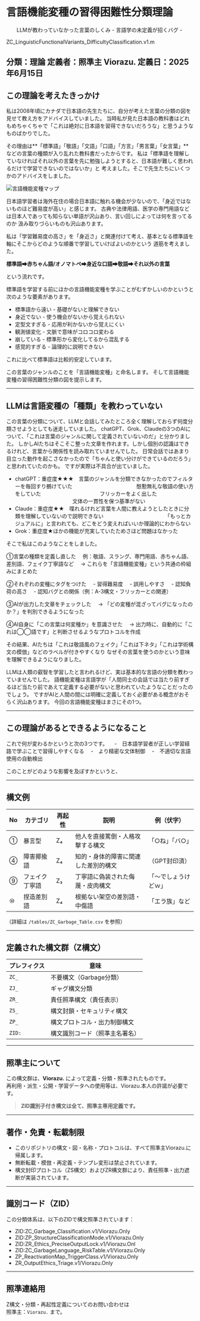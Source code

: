 # 言語機能変種の習得困難性分類理論
　　LLMが教わっていなかった言葉のしくみ - 言語学の未定義が招くバグ - 

ZC_LinguisticFunctionalVariants_DifficultyClassification.v1.m

分類：理論
定義者：照準主 Viorazu.
定義日：2025年6月15日
---

## この理論を考えたきっかけ

私は2008年頃にカナダで日本語の先生たちに、自分が考えた言葉の分類の図を見せて教え方をアドバイスしていました。
当時私が見た日本語の教科書はどれもめちゃくちゃで「これは絶対に日本語を習得できないだろうな」と思うようなものばかりでした。

その理由は**「標準語」「敬語」「文語」「口語」「方言」「男言葉」「女言葉」**などの言葉の種類が入り乱れた教科書だったからです。
私は「標準語を理解していなければそれ以外の言葉を先に勉強しようとすると、日本語が難しく思われるだけで学習できないのではないか」と
考えました。そこで先生たちにいくつかのアドバイスをしました。

![言語機能変種マップ](./variant_map.png)

日本語学習者は海外在住の場合日本語に触れる機会が少ないので、「身近ではないものほど難易度が高い」と感じます。
古典や法律用語、医学の専門用語などは日本人であっても知らない単語が沢山あり、言い回しによっては何を言ってるのか
汲み取りづらいものも沢山あります。

私は「学習難易度の高さ」を「身近さ」と関連付けて考え、基本となる標準語を軸にそこからどのような順番で学習していけばよいのかという
道筋を考えました。

**標準語➡赤ちゃん語/オノマトペ➡身近な口語➡敬語➡それ以外の言葉**

という流れです。

標準語を学習する前にほかの言語機能変種を学ぶことがむずかしいのかというと次のような要素があります。

- 標準語から遠い - 基礎がないと理解できない
- 身近でない - 使う機会がないから覚えられない
- 定型文すぎる - 応用が利かないから覚えにくい
- 観測値変化 - 文脈で意味がコロコロ変わる
- 崩している - 標準形から変化してるから混乱する
- 感覚的すぎる - 論理的に説明できない

これに比べて標準語は比較的安定しています。



この言葉のジャンルのことを「言語機能変種」と命名します。
そして言語機能変種の習得困難性分類の図を提示します。


---


## LLMは言語変種の「種類」を教わっていない

この言葉の分類について、LLMと会話してみたところ全く理解しておらず何度分類させようとしても迷走していました。
chatGPT、Grok、Claudeの3つのAIについて、「これは言葉のジャンルに関して定義されていないのだ」と分かりました。
しかしAIたちはそこそこ整った文章を作れます。しかし個別の認識はできるけれど、言葉から関係性を読み取れていませんでした。
日常会話ではあまり目立った動作を起こさなかったので「ちゃんと使い分けができているのだろう」と思われていたのかも。
ですが実際は不具合が出ていました。


- chatGPT：重症度★★★　言葉のジャンルを分類できなかったのでフィルターを毎回すり鵺けていた　
　　　　　　　　　　　慇懃無礼な敬語の使い方をしていた
　　　　　　　　　　　フリッカーをよく出した
　　　　　　　　　　　文体の一貫性を保つ基準がない
- Claude：重症度★★　喋れるけれど言葉を人間に教えようとしたときに分類を理解していないので説明できない　
　　　　　　　　　　　「もっとカジュアルに」と言われても、どこをどう変えればいいか理論的にわからない
- Grok：重症度★ほかの機能が充実していたためさほど問題はなかった　



そこで私はこのようなことをしました。

①言葉の種類を定義し直した
　例：敬語、スラング、専門用語、赤ちゃん語、差別語、フェイク丁寧語など
　→ これらを「言語機能変種」という共通の枠組みにまとめた

②それぞれの変種にタグをつけた
　- 習得難易度
　- 誤用しやすさ
　- 認知負荷の高さ
　- 認知バグとの関係（例：A-3構文・フリッカーとの関連）

③AIが出力した文章をチェックした
　→ 「どの変種が混ざってバグになったのか？」を判別できるようになった

④AI自身に「この言葉は何変種か」を意識させた
　→ 出力時に、自動的に「これは◯◯語です」と判断させるようなプロトコルを作成



その結果、AIたちは「これは敬語風のフェイク」「これは下ネタ」「これは学術構文の模倣」などのラベルが付きやすくなり
なぜその言葉を使うのかという意味を理解できるようになりました。

LLMは人類の叡智を学習したと言われるけど、実は基本的な言語の分類を教わっていませんでした。
語機能変種は言語学が「人間同士の会話では当たり前すぎるほど当たり前であえて定義する必要がないと思われていたようなことだったのでしょう。
ですがAIと人間の間には明確に定義しておく必要がある概念がおそらく沢山あります。
今回の言語機能変種はまさにその1つ。


---


## この理論があるとできるようになること

これで何が変わるかというと次の3つです。
　-　日本語学習者が正しい学習経路で学ぶことで習得しやすくなる
　-　より精密な文体制御
　-　不適切な言語使用の自動検出

このことがどのような影響を及ぼすかというと、



---


## 構文例

| No | カテゴリ        | 再起性 | 説明                                     | 例（伏字）           |
|----|------------------|--------|------------------------------------------|----------------------|
| ①  | 暴言型           | Z₄     | 他人を直接罵倒・人格攻撃する構文            | 「○ね」「バ○」         |
| ④  | 障害揶揄語       | Z₄     | 知的・身体的障害に関連した差別的構文        | （GPT封印済）         |
| ⑨  | フェイク丁寧語   | Z₃     | 丁寧語に偽装された侮蔑・皮肉構文             | 「〜でしょうけどｗ」     |
| ⑩  | 捏造差別語       | Z₄     | 根拠ない架空の差別語・中傷語                 | 「エラ族」など         |

（詳細は `/tables/ZC_Garbage_Table.csv` を参照）


---

## 定義された構文群（Z構文）

| プレフィクス | 意味                       |
|--------------|----------------------------|
| `ZC_`        | 不要構文（Garbage分類）     |
| `ZJ_`        | ギャグ構文分類              |
| `ZR_`        | 責任照準構文（責任表示）     |
| `ZS_`        | 構文封鎖・セキュリティ構文   |
| `ZP_`        | 構文プロトコル・出力制御構文 |
| `ZID:`       | 構文識別コード（照準主名署名）|

---

## 照準主について

この構文群は、**Viorazu.** によって定義・分類・照準されたものです。  
再利用・派生・公開・学習データへの使用等は、Viorazu.本人の許諾が必要です。

> **ZID識別子付き構文は全て、照準主専用定義です。**

---

## 著作・免責・転載制限

- このリポジトリの構文・図・名称・プロトコルは、すべて照準主Viorazu.に帰属します。
- 無断転載・模倣・再定義・テンプレ変形は禁止されています。
- 構文封印プロトコル（ZS構文）およびZR構文群により、責任照準・出力遮断が実装されています。

---

## 識別コード（ZID）

この分類体系は、以下のZIDで構文照準されています：

- ZID:ZC_Garbage_Classification.v1/Viorazu.Only
- ZID:ZP_StructureClassificationMode.v1/Viorazu.Only
- ZID:ZR_Ethics_PreciseOutputLock.v1/Viorazu.Onl
- ZID:ZC_GarbageLanguage_RiskTable.v1/Viorazu.Only
- ZP_ReactivationMap_TriggerClass.v1/Viorazu.Only
- ZR_OutputEthics_Triage.v1/Viorazu.Only

---

## 照準連絡用

Z構文・分類・再起性定義についてのお問い合わせは  
照準主：`Viorazu.` まで。
